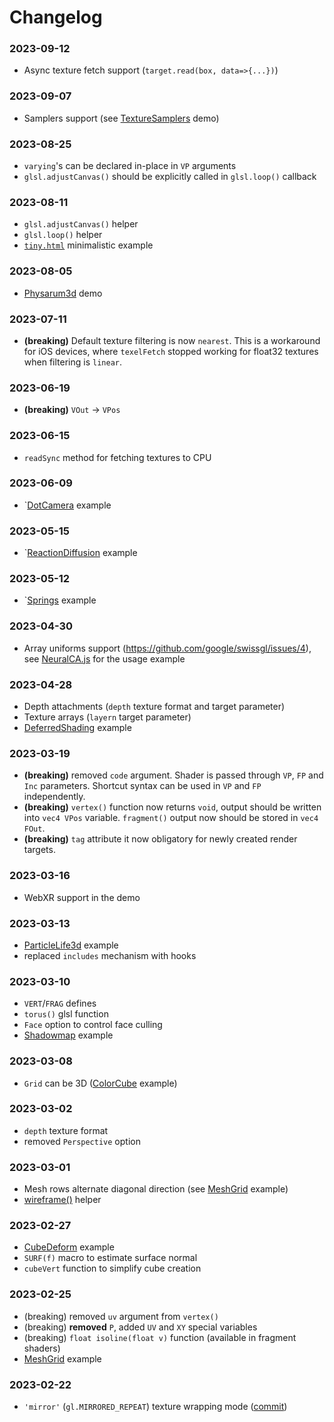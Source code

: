 # Changelog

### 2023-09-12
* Async texture fetch support (`target.read(box, data=>{...})`)

### 2023-09-07
* Samplers support (see [TextureSamplers](https://google.github.io/swissgl/#TextureSamplers) demo)

### 2023-08-25
* `varying`'s can be declared in-place in `VP` arguments
* `glsl.adjustCanvas()` should be explicitly called in `glsl.loop()` callback

### 2023-08-11
* `glsl.adjustCanvas()` helper
* `glsl.loop()` helper
* [`tiny.html`](https://google.github.io/swissgl/tiny.html) minimalistic example

### 2023-08-05
* [Physarum3d](https://google.github.io/swissgl/#Physarum3d) demo


### 2023-07-11
* **(breaking)** Default texture filtering is now `nearest`. This is a workaround for iOS devices, where `texelFetch` stopped working for float32 textures when filtering is `linear`.

### 2023-06-19
* **(breaking)** `VOut` -> `VPos`

### 2023-06-15
* `readSync` method for fetching textures to CPU


### 2023-06-09
* `[DotCamera](https://google.github.io/swissgl/#DotCamera) example


### 2023-05-15
* `[ReactionDiffusion](https://google.github.io/swissgl/#ReactionDiffusion) example

### 2023-05-12
* `[Springs](https://google.github.io/swissgl/#Springs) example

### 2023-04-30
* Array uniforms support (https://github.com/google/swissgl/issues/4), see [NeuralCA.js](https://github.com/google/swissgl/blob/main/demo/NeuralCA.js) for the usage example

### 2023-04-28
* Depth attachments (`depth` texture format and target parameter)
* Texture arrays (`layern` target parameter)
* [DeferredShading](https://google.github.io/swissgl/#DeferredShading) example


### 2023-03-19
* **(breaking)** removed `code` argument. Shader is passed through `VP`, `FP` and `Inc` parameters. Shortcut syntax can be used in `VP` and `FP` independently.
* **(breaking)** `vertex()` function now returns `void`,  output should be written into `vec4 VPos` variable. `fragment()` output now should be stored in `vec4 FOut`.
* **(breaking)** `tag` attribute it now obligatory for newly created render targets.

### 2023-03-16
* WebXR support in the demo

### 2023-03-13
* [ParticleLife3d](https://google.github.io/swissgl/#ParticleLife3d) example
* replaced `includes` mechanism with hooks

### 2023-03-10
* `VERT`/`FRAG` defines
* `torus()` glsl function
* `Face` option to control face culling
* [Shadowmap](https://google.github.io/swissgl/#Shadowmap) example

### 2023-03-08
* `Grid` can be 3D ([ColorCube](https://google.github.io/swissgl/#ColorCube) example)

### 2023-03-02
* `depth` texture format
* removed `Perspective` option

### 2023-03-01
* Mesh rows alternate diagonal direction (see [MeshGrid](https://google.github.io/swissgl/#MeshGrid) example)
* [wireframe()](https://github.com/google/swissgl/blob/8cf8cac20c4ec3352fec639c8d22dc5814d5e674/swissgl.js#L201) helper

### 2023-02-27
* [CubeDeform](../demo/CubeDeform.js) example
* `SURF(f)` macro to estimate surface normal
* `cubeVert` function to simplify cube creation

### 2023-02-25
* (breaking) removed `uv` argument from `vertex()`
* (breaking) **removed** `P`, added `UV` and `XY` special variables
* (breaking) `float isoline(float v)` function (available in fragment shaders)
* [MeshGrid](../demo/MeshGrid.js) example

### 2023-02-22
* `'mirror'` (`gl.MIRRORED_REPEAT`) texture wrapping mode ([commit](https://github.com/google/swissgl/commit/d690e94fff35766b5a6358d96a4b7d6c59cff166))